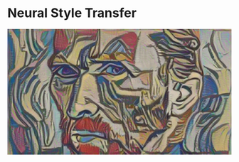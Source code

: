 # Neural Style Transfer

![detection_image](https://github.com/SananSuleymanov/Neural_Style_Transfer/blob/e48febe7e7f568382a1e6ec5e05c7dfdd440d8e9/transfer_result.png)

